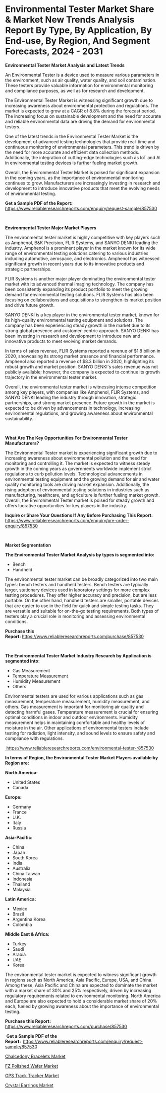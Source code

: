 <p><h1>Environmental Tester Market Share & Market New Trends Analysis Report By Type, By Application, By End-use, By Region, And Segment Forecasts, 2024 - 2031</h1></p><p><strong>Environmental Tester Market Analysis and Latest Trends</strong></p>
<p><p>An Environmental Tester is a device used to measure various parameters in the environment, such as air quality, water quality, and soil contamination. These testers provide valuable information for environmental monitoring and compliance purposes, as well as for research and development.</p><p>The Environmental Tester Market is witnessing significant growth due to increasing awareness about environmental protection and regulations. The market is expected to grow at a CAGR of 8.8% during the forecast period. The increasing focus on sustainable development and the need for accurate and reliable environmental data are driving the demand for environmental testers.</p><p>One of the latest trends in the Environmental Tester Market is the development of advanced testing technologies that provide real-time and continuous monitoring of environmental parameters. This trend is driven by the need for more accurate and efficient data collection methods. Additionally, the integration of cutting-edge technologies such as IoT and AI in environmental testing devices is further fueling market growth.</p><p>Overall, the Environmental Tester Market is poised for significant expansion in the coming years, as the importance of environmental monitoring continues to grow. Manufacturers are increasingly investing in research and development to introduce innovative products that meet the evolving needs of environmental testing.</p></p>
<p><strong>Get a Sample PDF of the Report:&nbsp;</strong> <a href="https://www.reliableresearchreports.com/enquiry/request-sample/857530">https://www.reliableresearchreports.com/enquiry/request-sample/857530</a></p>
<p>&nbsp;</p>
<p><strong>Environmental Tester Major Market Players</strong></p>
<p><p>The environmental tester market is highly competitive with key players such as Amphenol, B&K Precision, FLIR Systems, and SANYO DENKI leading the industry. Amphenol is a prominent player in the market known for its wide range of environmental testing solutions catering to various industries including automotive, aerospace, and electronics. Amphenol has witnessed significant growth in recent years due to its innovative products and strategic partnerships.</p><p>FLIR Systems is another major player dominating the environmental tester market with its advanced thermal imaging technology. The company has been consistently expanding its product portfolio to meet the growing demand for environmental testing solutions. FLIR Systems has also been focusing on collaborations and acquisitions to strengthen its market position and drive future growth.</p><p>SANYO DENKI is a key player in the environmental tester market, known for its high-quality environmental testing equipment and solutions. The company has been experiencing steady growth in the market due to its strong global presence and customer-centric approach. SANYO DENKI has been investing in research and development to introduce new and innovative products to meet evolving market demands.</p><p>In terms of sales revenue, FLIR Systems reported a revenue of $1.8 billion in 2020, showcasing its strong market presence and financial performance. Amphenol also reported a revenue of $8.3 billion in 2020, highlighting its robust growth and market position. SANYO DENKI's sales revenue was not publicly available; however, the company is expected to continue its growth trajectory in the environmental tester market.</p><p>Overall, the environmental tester market is witnessing intense competition among key players, with companies like Amphenol, FLIR Systems, and SANYO DENKI leading the industry through innovation, strategic partnerships, and strong market presence. Future growth in the market is expected to be driven by advancements in technology, increasing environmental regulations, and growing awareness about environmental sustainability.</p></p>
<p>&nbsp;</p>
<p><strong>What Are The Key Opportunities For Environmental Tester Manufacturers?</strong></p>
<p><p>The Environmental Tester market is experiencing significant growth due to increasing awareness about environmental pollution and the need for monitoring and controlling it. The market is expected to witness steady growth in the coming years as governments worldwide implement strict regulations to curb pollution levels. Technological advancements in environmental testing equipment and the growing demand for air and water quality monitoring tools are driving market expansion. Additionally, the rising adoption of environmental testing solutions in industries such as manufacturing, healthcare, and agriculture is further fueling market growth. Overall, the Environmental Tester market is poised for steady growth and offers lucrative opportunities for key players in the industry.</p></p>
<p><strong>Inquire or Share Your Questions If Any Before Purchasing This Report:</strong> <a href="https://www.reliableresearchreports.com/enquiry/pre-order-enquiry/857530">https://www.reliableresearchreports.com/enquiry/pre-order-enquiry/857530</a></p>
<p>&nbsp;</p>
<p><strong>Market Segmentation</strong></p>
<p><strong>The Environmental Tester Market Analysis by types is segmented into:</strong></p>
<p><ul><li>Bench</li><li>Handheld</li></ul></p>
<p><p>The environmental tester market can be broadly categorized into two main types: bench testers and handheld testers. Bench testers are typically larger, stationary devices used in laboratory settings for more complex testing procedures. They offer higher accuracy and precision, but are less portable. On the other hand, handheld testers are smaller, portable devices that are easier to use in the field for quick and simple testing tasks. They are versatile and suitable for on-the-go testing requirements. Both types of testers play a crucial role in monitoring and assessing environmental conditions.</p></p>
<p><strong>Purchase this Report:&nbsp;</strong><a href="https://www.reliableresearchreports.com/purchase/857530">https://www.reliableresearchreports.com/purchase/857530</a></p>
<p>&nbsp;</p>
<p><strong>The Environmental Tester Market Industry Research by Application is segmented into:</strong></p>
<p><ul><li>Gas Measurement</li><li>Temperature Measurement</li><li>Humidity Measurement</li><li>Others</li></ul></p>
<p><p>Environmental testers are used for various applications such as gas measurement, temperature measurement, humidity measurement, and others. Gas measurement is important for monitoring air quality and detecting harmful gases. Temperature measurement is crucial for ensuring optimal conditions in indoor and outdoor environments. Humidity measurement helps in maintaining comfortable and healthy levels of moisture in the air. Other applications of environmental testers include testing for radiation, light intensity, and sound levels to ensure safety and compliance with regulations.</p></p>
<p><a href="https://www.reliableresearchreports.com/environmental-tester-r857530">&nbsp;https://www.reliableresearchreports.com/environmental-tester-r857530</a></p>
<p><strong>In terms of Region, the Environmental Tester Market Players available by Region are:</strong></p>
<p>
    <p> <strong> North America: </strong>
        <ul>
            <li>United States</li>
            <li>Canada</li>
        </ul>
        </p> 
    <p> <strong> Europe: </strong>
        <ul>
            <li>Germany</li>
            <li>France</li>
            <li>U.K.</li>
            <li>Italy</li>
            <li>Russia</li>
        </ul>
        </p> 
    <p> <strong> Asia-Pacific: </strong>
        <ul>
            <li>China</li>
            <li>Japan</li>
            <li>South Korea</li>
            <li>India</li>
            <li>Australia</li>
            <li>China Taiwan</li>
            <li>Indonesia</li>
            <li>Thailand</li>
            <li>Malaysia</li>
        </ul>
        </p> 
    <p> <strong> Latin America: </strong>
        <ul>
            <li>Mexico</li>
            <li>Brazil</li>
            <li>Argentina Korea</li>
            <li>Colombia</li>
        </ul>
        </p> 
    <p> <strong> Middle East & Africa: </strong>
        <ul>
            <li>Turkey</li>
            <li>Saudi</li>
            <li>Arabia</li>
            <li>UAE</li>
            <li>Korea</li>
        </ul>
    </p>
    </p>
<p><p>The environmental tester market is expected to witness significant growth in regions such as North America, Asia Pacific, Europe, USA, and China. Among these, Asia Pacific and China are expected to dominate the market with a market share of 30% and 25% respectively, driven by increasing regulatory requirements related to environmental monitoring. North America and Europe are also expected to hold a considerable market share of 20% each, fueled by growing awareness about the importance of environmental testing.</p></p>
<p><strong>Purchase this Report: </strong><a href="https://www.reliableresearchreports.com/purchase/857530">https://www.reliableresearchreports.com/purchase/857530</a></p>
<p>&nbsp;<strong>Get a Sample PDF of the Report:&nbsp;&nbsp;</strong><a href="https://www.reliableresearchreports.com/enquiry/request-sample/857530">https://www.reliableresearchreports.com/enquiry/request-sample/857530</a></p>
<p><strong></strong></p>
<p><p><a href="https://github.com/HowardDelgaXXfnf/Market-Research-Report-List-1/blob/main/chalcedony-bracelets-market.md">Chalcedony Bracelets Market</a></p><p><a href="https://medium.com/@lawrencekelley6262/fz-polished-wafer-market-size-share-analysis-growth-trends-forecasts-2024-2031-d559301ca9c3">FZ Polished Wafer Market</a></p><p><a href="https://medium.com/@orinschowalter/global-gps-track-tracker-market-size-is-expected-to-experience-a-cagr-of-11-3-66120ec4d0a6">GPS Track Tracker Market</a></p><p><a href="https://github.com/hxuqpfvq95/Market-Research-Report-List-1/blob/main/crystal-earrings-market.md">Crystal Earrings Market</a></p></p>